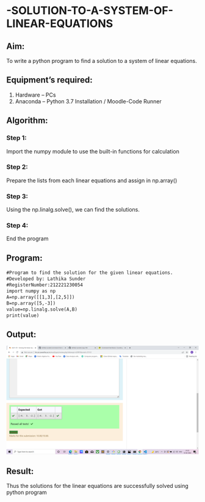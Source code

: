 # -SOLUTION-TO-A-SYSTEM-OF-LINEAR-EQUATIONS
## Aim:
To write a python program to find a solution to a system of linear equations.
## Equipment’s required:
1. 	Hardware – PCs
2. 	Anaconda – Python 3.7 Installation / Moodle-Code Runner
## Algorithm:
### Step 1: 
Import the numpy module to use the built-in functions for calculation
### Step 2: 
Prepare the lists from each linear equations and assign in np.array()
### Step 3: 
Using the np.linalg.solve(), we can find the solutions.
### Step 4: 
End the program
## Program:
```
#Program to find the solution for the given linear equations.
#Developed by: Lathika Sunder
#RegisterNumber:212221230054
import numpy as np
A=np.array([[1,3],[2,5]])
B=np.array([5,-3])
value=np.linalg.solve(A,B)
print(value)
```

## Output:
![output](./linear.png)
## Result: 
Thus the solutions for the linear equations are successfully solved using python program
